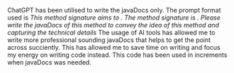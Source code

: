 ChatGPT has been utilised to write the javaDocs only. The prompt format used is 
*This method signature aims to <insert description of method>. The method signature is <insert method signature>.
Please write the javaDocs of this method to convey the idea of this method and capturing the technical details*
The usage of AI tools has allowed me to write more professional sounding javaDocs that helps to get the point
across succiently. This has allowed me to save time on writing and focus my energy on writing code instead. This code
has been used in increments when javaDocs was needed.